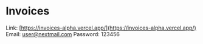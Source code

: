 # Invoices

Link: [https://invoices-alpha.vercel.app/](https://invoices-alpha.vercel.app/)
Email: user@nextmail.com
Password: 123456